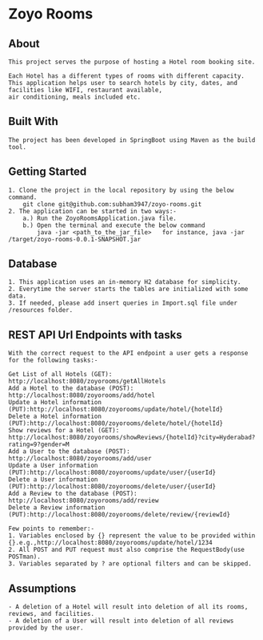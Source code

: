 # Zoyo Rooms

## About
    This project serves the purpose of hosting a Hotel room booking site.

    Each Hotel has a different types of rooms with different capacity. 
    This application helps user to search hotels by city, dates, and facilities like WIFI, restaurant available,
    air conditioning, meals included etc.    

## Built With
    The project has been developed in SpringBoot using Maven as the build tool.

## Getting Started
    1. Clone the project in the local repository by using the below command.
        git clone git@github.com:subham3947/zoyo-rooms.git
    2. The application can be started in two ways:-
        a.) Run the ZoyoRoomsApplication.java file.
        b.) Open the terminal and execute the below command
            java -jar <path_to_the_jar_file>   for instance, java -jar /target/zoyo-rooms-0.0.1-SNAPSHOT.jar 

## Database
    1. This application uses an in-memory H2 database for simplicity.
    2. Everytime the server starts the tables are initialized with some data.
    3. If needed, please add insert queries in Import.sql file under /resources folder.

## REST API Url Endpoints with tasks
    With the correct request to the API endpoint a user gets a response for the following tasks:-
    
    Get List of all Hotels (GET): http://localhost:8080/zoyorooms/getAllHotels
    Add a Hotel to the database (POST): http://localhost:8080/zoyorooms/add/hotel
    Update a Hotel information (PUT):http://localhost:8080/zoyorooms/update/hotel/{hotelId}
    Delete a Hotel information (PUT):http://localhost:8080/zoyorooms/delete/hotel/{hotelId}
    Show reviews for a Hotel (GET): http://localhost:8080/zoyorooms/showReviews/{hotelId}?city=Hyderabad?rating=9?gender=M
    Add a User to the database (POST): http://localhost:8080/zoyorooms/add/user
    Update a User information (PUT):http://localhost:8080/zoyorooms/update/user/{userId}
    Delete a User information (PUT):http://localhost:8080/zoyorooms/delete/user/{userId}
    Add a Review to the database (POST): http://localhost:8080/zoyorooms/add/review
    Delete a Review information (PUT):http://localhost:8080/zoyorooms/delete/review/{reviewId}
    
    Few points to remember:-
    1. Variables enclosed by {} represent the value to be provided within {}.e.g.,http://localhost:8080/zoyorooms/update/hotel/1234
    2. All POST and PUT request must also comprise the RequestBody(use POSTman).
    3. Variables separated by ? are optional filters and can be skipped.
    
    
    
    
    
    
## Assumptions
    - A deletion of a Hotel will result into deletion of all its rooms, reviews, and facilities.
    - A deletion of a User will result into deletion of all reviews provided by the user.
